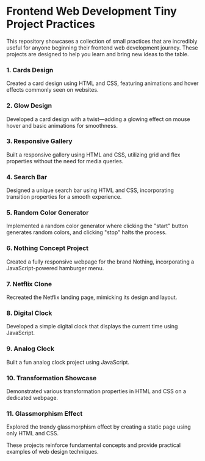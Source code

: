 
# Frontend Web Development Tiny Project Practices

This repository showcases a collection of small practices that are incredibly useful for anyone beginning their frontend web development journey. These projects are designed to help you learn and bring new ideas to the table.

### 1. Cards Design
Created a card design using HTML and CSS, featuring animations and hover effects commonly seen on websites.

### 2. Glow Design
Developed a card design with a twist—adding a glowing effect on mouse hover and basic animations for smoothness.

### 3. Responsive Gallery
Built a responsive gallery using HTML and CSS, utilizing grid and flex properties without the need for media queries.

### 4. Search Bar
Designed a unique search bar using HTML and CSS, incorporating transition properties for a smooth experience.

### 5. Random Color Generator
Implemented a random color generator where clicking the "start" button generates random colors, and clicking "stop" halts the process.

### 6. Nothing Concept Project
Created a fully responsive webpage for the brand Nothing, incorporating a JavaScript-powered hamburger menu.

### 7. Netflix Clone
Recreated the Netflix landing page, mimicking its design and layout.

### 8. Digital Clock
Developed a simple digital clock that displays the current time using JavaScript.

### 9. Analog Clock
Built a fun analog clock project using JavaScript.

### 10. Transformation Showcase
Demonstrated various transformation properties in HTML and CSS on a dedicated webpage.

### 11. Glassmorphism Effect
Explored the trendy glassmorphism effect by creating a static page using only HTML and CSS.


These projects reinforce fundamental concepts and provide practical examples of web design techniques.
